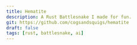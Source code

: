 ```yaml
---
title: Hematite
description: A Rust Battlesnake I made for fun.
git: https://github.com/cogsandsquigs/hematite
draft: false
tags: [rust, battlesnake, ai]
---
```

